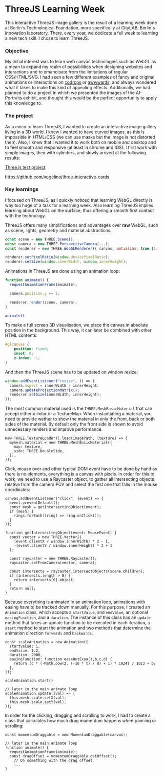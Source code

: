 # ThreeJS Learning Week
This interactive ThreeJS image gallery is the result of a learning week done at Berlin's Technological Foundation, more specifically at CityLAB, Berlin's innovation laboratory. There, every year, we dedicate a full week to learning a new tech skill. I chose to learn ThreeJS.

### Objective

My initial interest was to learn web canvas technologies such as WebGL as a mean to expand my realm of possibilities when designing websites and interactions and to emancipate from the limitations of regular CSS/HTML/SVG. I had seen a few different examples of fancy and original animations or interactions on [codrops](https://tympanus.net/codrops/?s=webgl&search-type=posts) or [awwwards](https://www.awwwards.com/inspiration_search/?text=WebGL), and always wondered what it takes to make this kind of appealing effects. Additionally, we had planned to do a project in which we presented the images of the AI-Portraits exhibit, and thought this would be the perfect opportunity to apply this knowledge to.

### The project

As a mean to learn ThreeJS, I wanted to create an interactive image gallery living in a 3D world. I knew I wanted to have curved images, as this is impossible in HTML/CSS (we can use masks but the image is not distorted then). Also, I knew that I wanted it to work both on mobile and desktop and to feel smooth and responsive (at least in chrome and IOS). I first work with simple images, then with cylinders, and slowly arrived at the following results:

[Three.js test project](https://three-interactive-cards.vercel.app/)

https://github.com/vogelino/three-interactive-cards

### Key learnings

I focused on ThreeJS, as I quickly noticed that learning WebGL directly is way too huge of a task for a learning week. Also learning ThreeJS implies learning about WebGL on the surface, thus offering a smooth first contact with the technology.

ThreeJS offers many simplifications and advantages over ****raw**** WebGL, such as scene, lights, geometry and material abstractions.

```jsx
const scene = new THREE.Scene();
const camera = new THREE.PerspectiveCamera(...);
const renderer = new THREE.WebGLRenderer({ canvas, antialias: true });

renderer.setPixelRatio(window.devicePixelRatio);
renderer.setSize(window.innerWidth, window.innerHeight);
```

Animations in ThreeJS are done using an animation loop:

```jsx
function animate() {
  requestAnimationFrame(animate);

  camera.position.y += 1;

  renderer.render(scene, camera);
}

animate()
```

To make a full screen 3D visualisation, we place the canvas in absolute position in the background. This way, it can later be combined with other HTML contents:

```css
#glcanvas {
	position: fixed;
	inset: 0;
	z-index: -1;
}
```

And then the ThreeJS scene has to be updated on window resize:

```jsx
window.addEventListener("resize", () => {
  camera.aspect = innerWidth / innerHeight;
  camera.updateProjectionMatrix();
  renderer.setSize(innerWidth, innerHeight);
});
```

The most common material used is the `THREE.MeshBasicMaterial` that can accept either a color or a TextureMap. When instantiating a material, you need to provide wether to show the material in only the front, back or both sides of the material. By default only the front side is shown to avoid unnecessary renders and improve performance.

```tsx
new THREE.TextureLoader().load(imagePath, (texture) => {
  mymesh.material = new THREE.MeshBasicMaterial({
    map: texture,
    side: THREE.DoubleSide,
  });
});
```

Click, mouse over and other typical DOM event have to be done by hand as there is no elements, everything is a canvas with pixels. In order for this to work, we need to use a Raycaster object, to gather all intersecting objects relative from the camera POV and select the first one that falls in the mouse coordinates:

```tsx
canvas.addEventListener("click", (event) => {
  event.preventDefault();
  const mesh = getIntersectingObject(event);
  if (mesh) {
    rings.forEach((ring) => ring.onClick());
  }
});

function getIntersectingObject(event: MouseEvent) {
  const vector = new THREE.Vector2(
    (event.clientX / window.innerWidth) * 2 - 1,
    -(event.clientY / window.innerHeight) * 2 + 1
  );

  const raycaster = new THREE.Raycaster();
  raycaster.setFromCamera(vector, camera);

  const intersects = raycaster.intersectObjects(scene.children);
  if (intersects.length > 0) {
    return intersects[0].object;
  }
  return null;
}
```

Because everything is animated in an animation loop, animations with easing have to be tracked down manually. For this purpose, I created an `Animation` class, which accepts a `startValue`, and `endValue`, an optional `easingFunction`, and a `duration`. The instance of this class has an `update` method that takes an update function to be executed in each iteration, a `start` method to start the animation and two methods that determine the animation direction `forwards` and `backwards`.

```tsx
const scaleAnimation = new Animation({
  startValue: 1,
  endValue: 1.2,
  duration: 2000,
  easingFunction: function easeOutExpo(t,b,c,d) {
    return (c * (-Math.pow(2, (-10 * t) / d) + 1) * 1024) / 1023 + b;
  },
});

scaleAnimation.start()

// later in the main animate loop
scaleAnimation.update((val) => {
  this.mesh.scale.setX(val);
  this.mesh.scale.setY(val);
});
```

In order for the clicking, dragging and scrolling to work, I had to create a class that calculates how much drag momentum happens when panning or scrolling:

```tsx
const momentumDraggable = new MomentumDraggable(canvas);

// later in the main animate loop
function animate() {
  requestAnimationFrame(animate);
  const dragOffset = momentumDraggable.getOffset();
	// Do something with the drag offset
	...
}
```

